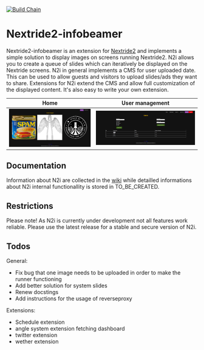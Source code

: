 [![Build Chain](https://github.com/HackerspaceBielefeld/Nextride2-infobeamer/actions/workflows/ci.yml/badge.svg)](https://github.com/HackerspaceBielefeld/Nextride2-infobeamer/actions/workflows/ci.yml)

# Nextride2-infobeamer
Nextride2-infobeamer is an extension for [Nextride2](https://github.com/HackerspaceBielefeld/Nextride2) and implements a simple solution to display images on screens running Nextride2. N2i allows you to create a queue of slides which can iteratively be displayed on the Nextride screens. N2i in general implements a CMS for user uploaded date. This can be used to allow guests and visitors to upload slides/ads they want to share. Extensions for N2i extend the CMS and allow full customization of the displayed content. It's also easy to write your own extension.

| Home       | User management |
|------------|-----------------|
| <img src="assets/home.png" width="1920"/> | <img src="assets/management_users.png" width="1920"/> |

## Documentation
Information about N2i are collected in the [wiki](https://github.com/HackerspaceBielefeld/Nextride2-infobeamer/wiki)
while detailled informations about N2i internal functionallity is stored in TO_BE_CREATED.

## Restrictions
Please note! As N2i is currently under development not all features work reliable.
Please use the latest release for a stable and secure version of N2i.

## Todos
General:
* Fix bug that one image needs to be uploaded in order to make the runner functioning
* Add better solution for system slides
* Renew docstings
* Add instructions for the usage of reverseproxy

Extensions:
* Schedule extension
* angle system extension fetching dashboard
* twitter extension
* wether extension
